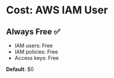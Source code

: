 # Cost: AWS IAM User

## Always Free ✅
- IAM users: Free
- IAM policies: Free
- Access keys: Free

**Default**: $0

